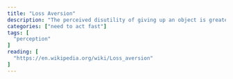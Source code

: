 ```yaml
---
title: "Loss Aversion"
description: "The perceived disutility of giving up an object is greater than the utility associated with acquiring it."
categories: ["need to act fast"]
tags: [
  "perception"
]
reading: [
  "https://en.wikipedia.org/wiki/Loss_aversion"
]
---
```


